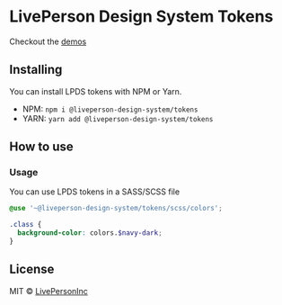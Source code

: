 # LivePerson Design System Tokens

Checkout the [demos](https://livepersoninc.github.io/lp-design-system/?path=/story/tokens)

## Installing

You can install LPDS tokens with NPM or Yarn.

- NPM: `npm i @liveperson-design-system/tokens`
- YARN: `yarn add @liveperson-design-system/tokens`

## How to use

### Usage

You can use LPDS tokens in a SASS/SCSS file

```scss
@use '~@liveperson-design-system/tokens/scss/colors';

.class {
  background-color: colors.$navy-dark;
}
```

## License

MIT © [LivePersonInc](https://github.com/LivePersonInc)
